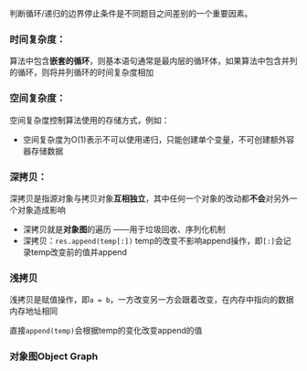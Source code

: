 

判断循环/递归的边界停止条件是不同题目之间差别的一个重要因素。



### 时间复杂度：

算法中包含**嵌套的循环**，则基本语句通常是最内层的循环体，如果算法中包含并列的循环，则将并列循环的时间复杂度相加



### 空间复杂度：

空间复杂度控制算法使用的存储方式，例如：

- 空间复杂度为O(1)表示不可以使用递归，只能创建单个变量，不可创建额外容器存储数据



### 深拷贝：

深拷贝是指源对象与拷贝对象**互相独立**，其中任何一个对象的改动都**不会**对另外一个对象造成影响

* 深拷贝就是**对象图**的遍历 ——用于垃圾回收、序列化机制
* 深拷贝：`res.append(temp[:])` temp的改变不影响append操作，即`[:]`会记录temp改变前的值并append

### 浅拷贝

浅拷贝是赋值操作，即`a = b`，一方改变另一方会跟着改变，在内存中指向的数据内存地址相同

直接`append(temp)`会根据temp的变化改变append的值



### 对象图Object Graph



